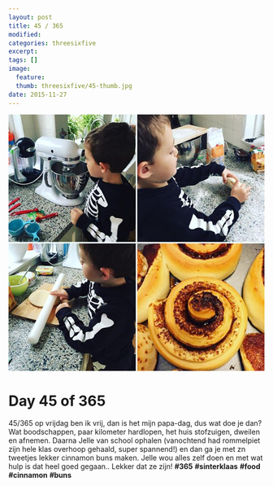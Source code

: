 ```yaml
---
layout: post
title: 45 / 365
modified:
categories: threesixfive
excerpt:
tags: []
image:
  feature: 
  thumb: threesixfive/45-thumb.jpg
date: 2015-11-27
---
```


![45](/images/threesixfive/45.jpg)

# Day 45 of 365

45/365 op vrijdag ben ik vrij, dan is het mijn papa-dag, dus wat doe je dan? Wat boodschappen, paar kilometer hardlopen, het huis stofzuigen, dweilen en afnemen. Daarna Jelle van school ophalen (vanochtend had rommelpiet zijn hele klas overhoop gehaald, super spannend!) en dan ga je met zn tweetjes lekker cinnamon buns maken. Jelle wou alles zelf doen en met wat hulp is dat heel goed gegaan.. Lekker dat ze zijn! **\#365** **\#sinterklaas** **\#food** **\#cinnamon** **\#buns**
